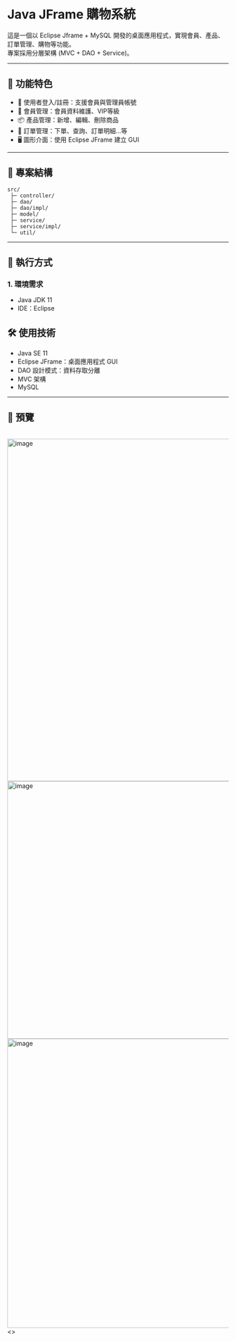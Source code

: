 # Java JFrame 購物系統

這是一個以 Eclipse Jframe + MySQL 開發的桌面應用程式，實現會員、產品、訂單管理、購物等功能。  
專案採用分層架構 (MVC + DAO + Service)。

---

## 📌 功能特色
- 🔐 使用者登入/註冊：支援會員與管理員帳號
- 👥 會員管理：會員資料維護、VIP等級
- 📦 產品管理：新增、編輯、刪除商品
- 🛒 訂單管理：下單、查詢、訂單明細...等
- 🖥️ 圖形介面：使用 Eclipse JFrame 建立 GUI

---

## 📂 專案結構
```
src/
 ├─ controller/        
 ├─ dao/              
 ├─ dao/impl/         
 ├─ model/             
 ├─ service/          
 ├─ service/impl/     
 └─ util/             
```

---

## 🚀 執行方式
### 1. 環境需求
- Java JDK 11
- IDE：Eclipse

## 🛠 使用技術
- Java SE 11
- Eclipse JFrame：桌面應用程式 GUI
- DAO 設計模式：資料存取分離
- MVC 架構
- MySQL

---

## 📸 預覽
<br>
<img width="940" height="778" alt="image" src="https://github.com/user-attachments/assets/6f133ad5-6c7d-43ff-9df4-d14f46bf6f21" />
<br>
<img width="735" height="585" alt="image" src="https://github.com/user-attachments/assets/44f01361-9dfd-45e2-95cf-94e78c0edfec" />
<br>
<img width="856" height="657" alt="image" src="https://github.com/user-attachments/assets/36794b9a-5026-4da9-b8a4-eebc86d8febc" />
<>



